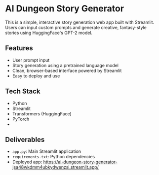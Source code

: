 # AI Dungeon Story Generator

This is a simple, interactive story generation web app built with Streamlit. Users can input custom prompts and generate creative, fantasy-style stories using HuggingFace's GPT-2 model.

## Features
- User prompt input
- Story generation using a pretrained language model
- Clean, browser-based interface powered by Streamlit
- Easy to deploy and use

## Tech Stack
- Python
- Streamlit
- Transformers (HuggingFace)
- PyTorch
- 
## Deliverables
- `app.py`: Main Streamlit application
- `requirements.txt`: Python dependencies
- Deployed app: https://ai-dungeon-story-generator-jsa48wkdmm4ubkydwenzsi.streamlit.app/
